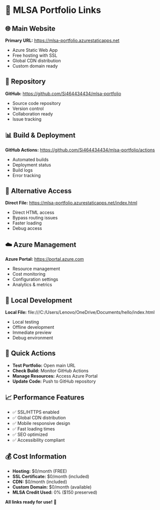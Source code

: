 # 🔗 MLSA Portfolio Links

## 🌐 Main Website
**Primary URL:** https://mlsa-portfolio.azurestaticapps.net
- Azure Static Web App
- Free hosting with SSL
- Global CDN distribution
- Custom domain ready

## 📁 Repository
**GitHub:** https://github.com/Si464434434/mlsa-portfolio
- Source code repository
- Version control
- Collaboration ready
- Issue tracking

## 📊 Build & Deployment
**GitHub Actions:** https://github.com/Si464434434/mlsa-portfolio/actions
- Automated builds
- Deployment status
- Build logs
- Error tracking

## 🔄 Alternative Access
**Direct File:** https://mlsa-portfolio.azurestaticapps.net/index.html
- Direct HTML access
- Bypass routing issues
- Faster loading
- Debug access

## ☁️ Azure Management
**Azure Portal:** https://portal.azure.com
- Resource management
- Cost monitoring
- Configuration settings
- Analytics & metrics

## 📱 Local Development
**Local File:** file:///C:/Users/Lenovo/OneDrive/Documents/hello/index.html
- Local testing
- Offline development
- Immediate preview
- Debug environment

## 🎯 Quick Actions
- **Test Portfolio:** Open main URL
- **Check Build:** Monitor GitHub Actions
- **Manage Resources:** Access Azure Portal
- **Update Code:** Push to GitHub repository

## 📈 Performance Features
- ✅ SSL/HTTPS enabled
- ✅ Global CDN distribution
- ✅ Mobile responsive design
- ✅ Fast loading times
- ✅ SEO optimized
- ✅ Accessibility compliant

## 💰 Cost Information
- **Hosting:** $0/month (FREE)
- **SSL Certificate:** $0/month (included)
- **CDN:** $0/month (included)
- **Custom Domain:** $0/month (available)
- **MLSA Credit Used:** 0% ($150 preserved)

**All links ready for use!** 🚀